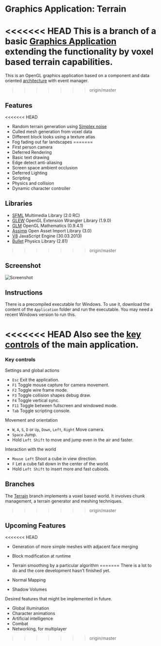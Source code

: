 Graphics Application: Terrain
=============================

<<<<<<< HEAD
This is a branch of a basic [Graphics Application](https://github.com/ComputerGame/GraphicsApplication) extending the functionality by voxel based terrain capabilities.
=======
This is an OpenGL graphics application based on a component and data oriented [architecture](https://github.com/ComputerGame/GraphicsArchitecture) with event manager.
>>>>>>> origin/master

Features
--------

<<<<<<< HEAD
- Random terrain generation using [Simplex noise](http://en.wikipedia.org/wiki/Simplex_noise)
- Culled mesh generation from voxel data
- Different block looks using a texture atlas
- Fog fading out far landscapes
=======
- First person camera
- Deferred Rendering
- Basic text drawing
- Edge detect anti-aliasing
- Screen space ambient occlusion
- Deferred Lighting
- Scripting
- Physics and collision
- Dynamic character controller

Libraries
---------

- [SFML](http://www.sfml-dev.org/) Multimedia Library (2.0 RC)
- [GLEW](http://glew.sourceforge.net/) OpenGL Extension Wrangler Library (1.9.0)
- [GLM](http://glm.g-truc.net/) OpenGL Mathematics (0.9.4.1)
- [Assimp](http://assimp.sourceforge.net/) Open Asset Import Library (3.0)
- [V8](https://developers.google.com/v8/) JavaScript Engine (30.03.2013)
- [Bullet](http://bulletphysics.org/) Physics Library (2.81)
>>>>>>> origin/master

Screenshot
----------

![Screenshot](https://raw.github.com/ComputerGame/GraphicsApplication/terrain/screenshot.png)

Instructions
------------

There is a precompiled executable for Windows. To use it, download the content of the `Application` folder and run the executable. You may need a recent Windows version to run this.

<<<<<<< HEAD
Also see the [key controls](https://github.com/ComputerGame/GraphicsApplication/#key-controls) of the main application.
=======
### Key controls

Settings and global actions

- `Esc` Exit the application.
- `F1` Toggle mouse capture for camera movement.
- `F2` Toggle wire frame mode.
- `F3` Toggle collision shapes debug draw.
- `F4` Toggle vertical sync.
- `F11` Toggle between fullscreen and windowed mode.
- `Tab` Toggle scripting console.

Movement and orientation

- `W`, `A`, `S`, `D` or `Up`, `Down`, `Left`, `Right` Move camera.
- `Space` Jump.
- Hold `Left Shift` to move and jump even in the air and faster.

Interaction with the world

- `Mouse Left` Shoot a cube in view direction.
- `F` Let a cube fall down in the center of the world.
- Hold `Left Shift` to insert more and fast cubiods.

Branches
--------

The [Terrain](https://github.com/ComputerGame/GraphicsApplication/tree/terrain) branch implements a voxel based world. It involves chunk management, a terrain generator and meshing techniques.
>>>>>>> origin/master

Upcoming Features
-----------------

<<<<<<< HEAD
- Generation of more simple meshes with adjacent face merging
- Block modification at runtime
- Terrain smoothing by a particular algorithm
=======
There is a lot to do and the core development hasn't finished yet.

- Normal Mapping
- Shadow Volumes

Desired features that might be implemented in future.

- Global illumination
- Character animations
- Artificial intelligence
- Combat
- Networking, for multiplayer
>>>>>>> origin/master
